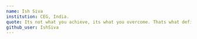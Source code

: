 ```yaml
---
name: Ish Siva 
institution: CEG, India. 
quote: Its not what you achieve, its what you overcome. Thats what defines your career.
github_user: IshSiva
---
```

